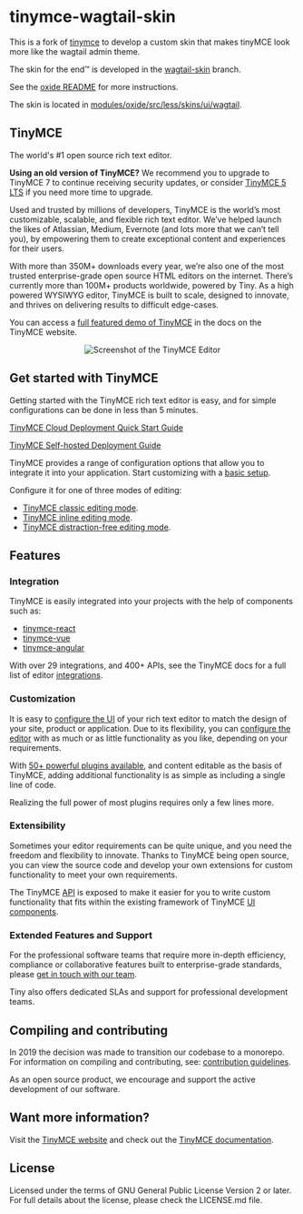 # tinymce-wagtail-skin

This is a fork of [tinymce](https://github.com/tinymce/tinymce) to develop a custom skin that makes tinyMCE look more like the wagtail admin theme.

The skin for the end™ is developed in the [wagtail-skin](https://github.com/moreonion/tinymce-wagtail-skin/tree/wagtail-skin/modules/oxide) branch.

See the [oxide README](https://github.com/moreonion/tinymce-wagtail-skin/blob/wagtail-skin/modules/oxide/README.md) for more instructions.

The skin is located in [modules/oxide/src/less/skins/ui/wagtail](https://github.com/moreonion/tinymce-wagtail-skin/tree/wagtail-skin/modules/oxide/src/less/skins/ui/wagtail).

## TinyMCE

The world's #1 open source rich text editor.

**Using an old version of TinyMCE?** We recommend you to upgrade to TinyMCE 7 to continue receiving security updates, or consider [TinyMCE 5 LTS](https://www.tiny.cloud/long-term-support/) if you need more time to upgrade.

Used and trusted by millions of developers, TinyMCE is the world’s most customizable, scalable, and flexible rich text editor. We’ve helped launch the likes of Atlassian, Medium, Evernote (and lots more that we can’t tell you), by empowering them to create exceptional content and experiences for their users.

With more than 350M+ downloads every year, we’re also one of the most trusted enterprise-grade open source HTML editors on the internet. There’s currently more than 100M+ products worldwide, powered by Tiny. As a high powered WYSIWYG editor, TinyMCE is built to scale, designed to innovate, and thrives on delivering results to difficult edge-cases.

You can access a [full featured demo of TinyMCE](https://www.tiny.cloud/docs/tinymce/7/premium-full-featured/) in the docs on the TinyMCE website.

<p align="center">
  <img alt="Screenshot of the TinyMCE Editor" src="https://www.tiny.cloud/storage/github-readme-images/tinymce-editor-6x.png"\>
</p>

## Get started with TinyMCE

Getting started with the TinyMCE rich text editor is easy, and for simple configurations can be done in less than 5 minutes.

[TinyMCE Cloud Deployment Quick Start Guide](https://www.tiny.cloud/docs/tinymce/7/cloud-quick-start/)

[TinyMCE Self-hosted Deployment Guide](https://www.tiny.cloud/docs/tinymce/7/npm-projects/)

TinyMCE provides a range of configuration options that allow you to integrate it into your application. Start customizing with a [basic setup](https://www.tiny.cloud/docs/tinymce/7/basic-setup/).

Configure it for one of three modes of editing:

- [TinyMCE classic editing mode](https://www.tiny.cloud/docs/tinymce/7/use-tinymce-classic/).
- [TinyMCE inline editing mode](https://www.tiny.cloud/docs/tinymce/7/use-tinymce-inline/).
- [TinyMCE distraction-free editing mode](https://www.tiny.cloud/docs/tinymce/7/use-tinymce-distraction-free/).

## Features

### Integration

TinyMCE is easily integrated into your projects with the help of components such as:

- [tinymce-react](https://github.com/tinymce/tinymce-react)
- [tinymce-vue](https://github.com/tinymce/tinymce-vue)
- [tinymce-angular](https://github.com/tinymce/tinymce-angular)

With over 29 integrations, and 400+ APIs, see the TinyMCE docs for a full list of editor [integrations](https://www.tiny.cloud/docs/tinymce/7/integrations/).

### Customization

It is easy to [configure the UI](https://www.tiny.cloud/docs/tinymce/7/customize-ui/) of your rich text editor to match the design of your site, product or application. Due to its flexibility, you can [configure the editor](https://www.tiny.cloud/docs/tinymce/7/basic-setup/) with as much or as little functionality as you like, depending on your requirements.

With [50+ powerful plugins available](https://www.tiny.cloud/tinymce/features/), and content editable as the basis of TinyMCE, adding additional functionality is as simple as including a single line of code.

Realizing the full power of most plugins requires only a few lines more.

### Extensibility

Sometimes your editor requirements can be quite unique, and you need the freedom and flexibility to innovate. Thanks to TinyMCE being open source, you can view the source code and develop your own extensions for custom functionality to meet your own requirements.

The TinyMCE [API](https://www.tiny.cloud/docs/tinymce/7/apis/tinymce.root/) is exposed to make it easier for you to write custom functionality that fits within the existing framework of TinyMCE [UI components](https://www.tiny.cloud/docs/tinymce/7/custom-ui-components/).

### Extended Features and Support

For the professional software teams that require more in-depth efficiency, compliance or collaborative features built to enterprise-grade standards, please [get in touch with our team](https://www.tiny.cloud/contact/).

Tiny also offers dedicated SLAs and support for professional development teams.

## Compiling and contributing

In 2019 the decision was made to transition our codebase to a monorepo. For information on compiling and contributing, see: [contribution guidelines](https://github.com/tinymce/tinymce/blob/master/CONTRIBUTING.md).

As an open source product, we encourage and support the active development of our software.

## Want more information?

Visit the [TinyMCE website](https://tiny.cloud/) and check out the [TinyMCE documentation](https://www.tiny.cloud/docs/).

## License

Licensed under the terms of GNU General Public License Version 2 or later. For full details about the license, please check the LICENSE.md file.
